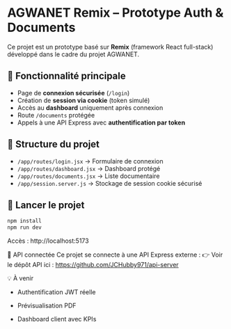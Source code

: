 # AGWANET Remix – Prototype Auth & Documents

Ce projet est un prototype basé sur **Remix** (framework React full-stack) développé dans le cadre du projet AGWANET.

## 🔐 Fonctionnalité principale

- Page de **connexion sécurisée** (`/login`)
- Création de **session via cookie** (token simulé)
- Accès au **dashboard** uniquement après connexion
- Route `/documents` protégée
- Appels à une API Express avec **authentification par token**

## 📁 Structure du projet

- `/app/routes/login.jsx` → Formulaire de connexion
- `/app/routes/dashboard.jsx` → Dashboard protégé
- `/app/routes/documents.jsx` → Liste documentaire
- `/app/session.server.js` → Stockage de session cookie sécurisé

## 🚀 Lancer le projet

```bash
npm install
npm run dev
```
Accès : http://localhost:5173

🔗 API connectée
Ce projet se connecte à une API Express externe :
👉 Voir le dépôt API ici : https://github.com/JCHubby971/api-server

💡 À venir

- Authentification JWT réelle

- Prévisualisation PDF

- Dashboard client avec KPIs